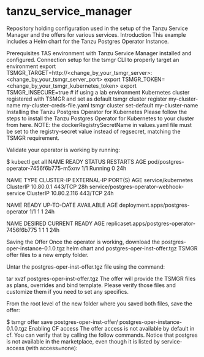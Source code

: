 # tanzu_service_manager
Repository holding configuration used in the setup of the Tanzu Service Manager and the offers for various services.
Introduction
This example includes a Helm chart for the Tanzu Postgres Operator Instance.

Prerequisites
TAS environment with Tanzu Service Manager installed and configured.
Connection setup for the tsmgr CLI to properly target an environment
export TSMGR_TARGET=http://<change_by_your_tsmgr_server>:<change_by_your_tsmgr_server_port>
export TSMGR_TOKEN=<change_by_your_tsmgr_kubernetes_token>
export TSMGR_INSECURE=true # if using a lab environment
Kubernetes cluster registered with TSMGR and set as default
tsmgr cluster register my-cluster-name my-cluster-creds-file.yaml
tsmgr cluster set-default my-cluster-name
Installing the Tanzu Postgres Operator for Kubernetes
Please follow the steps to install the Tanzu Postgres Operator for Kubernetes to your cluster from here. NOTE: the dockerRegistrySecretName in values.yaml file must be set to the registry-secret value instead of regsecret, matching the TSMGR requirement.

Validate your operator is working by running:

 $ kubectl get all
 NAME                                     READY   STATUS    RESTARTS   AGE
 pod/postgres-operator-7456f6b775-m5xnv   1/1     Running   0          24h

 NAME                                        TYPE        CLUSTER-IP    EXTERNAL-IP   PORT(S)   AGE
 service/kubernetes                          ClusterIP   10.80.0.1             443/TCP   28h
 service/postgres-operator-webhook-service   ClusterIP   10.80.2.116           443/TCP   24h

 NAME                                READY   UP-TO-DATE   AVAILABLE   AGE
 deployment.apps/postgres-operator   1/1     1            1           24h

 NAME                                           DESIRED   CURRENT   READY   AGE
 replicaset.apps/postgres-operator-7456f6b775   1         1         1       24h
 
Saving the Offer
Once the operator is working, download the postgres-oper-instance-0.1.0.tgz helm chart and postgres-oper-inst-offer.tgz TSMGR offer files to a new empty folder.

Untar the postgres-oper-inst-offer.tgz file using the command:

tar xvzf postgres-oper-inst-offer.tgz
The offer will provide the TSMGR files as plans, overrides and bind template. Please verify those files and customize them if you need to set any specifics.

From the root level of the new folder where you saved both files, save the offer:

$ tsmgr offer save postgres-oper-inst-offer/ postgres-oper-instance-0.1.0.tgz
Enabling CF access
The offer access is not available by default in cf. You can verify that by calling the follow commands. Notice that postgres is not available in the marketplace, even though it is listed by service-access (with access=none):
